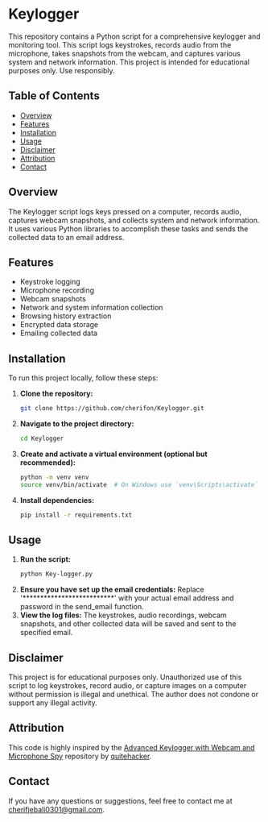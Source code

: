 # Keylogger

This repository contains a Python script for a comprehensive keylogger and monitoring tool. This script logs keystrokes, records audio from the microphone, takes snapshots from the webcam, and captures various system and network information. This project is intended for educational purposes only. Use responsibly.

## Table of Contents

- [Overview](#overview)
- [Features](#features)
- [Installation](#installation)
- [Usage](#usage)
- [Disclaimer](#disclaimer)
- [Attribution](#attribution)
- [Contact](#contact)

## Overview

The Keylogger script logs keys pressed on a computer, records audio, captures webcam snapshots, and collects system and network information. It uses various Python libraries to accomplish these tasks and sends the collected data to an email address.

## Features

- Keystroke logging
- Microphone recording
- Webcam snapshots
- Network and system information collection
- Browsing history extraction
- Encrypted data storage
- Emailing collected data

## Installation

To run this project locally, follow these steps:

1. **Clone the repository:**
   ```bash
   git clone https://github.com/cherifon/Keylogger.git
   ```
2. **Navigate to the project directory:**
   ```bash
   cd Keylogger
   ```
3. **Create and activate a virtual environment (optional but recommended):**
   ```bash
   python -m venv venv
   source venv/bin/activate  # On Windows use `venv\Scripts\activate`
   ```
4. **Install dependencies:**
   ```bash
   pip install -r requirements.txt
   ```

## Usage

1. **Run the script:**
   ```bash
   python Key-logger.py
   ```
2. **Ensure you have set up the email credentials:**
   Replace '**************************' with your actual email address and password in the send_email function.
3. **View the log files:**
   The keystrokes, audio recordings, webcam snapshots, and other collected data will be saved and sent to the specified email.

## Disclaimer

This project is for educational purposes only. Unauthorized use of this script to log keystrokes, record audio, or capture images on a computer without permission is illegal and unethical. The author does not condone or support any illegal activity.

## Attribution

This code is highly inspired by the [Advanced Keylogger with Webcam and Microphone Spy](https://github.com/quitehacker/Advanced-Keylogger-with-Webcam-and-Microphone-Spy/blob/main) repository by [quitehacker](https://github.com/quitehacker).

## Contact

If you have any questions or suggestions, feel free to contact me at [cherifjebali0301@gmail.com](mailto:cherifjebali0301@gmail.com).



   
